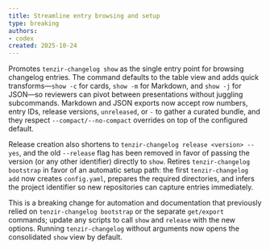 ```yaml
---
title: Streamline entry browsing and setup
type: breaking
authors:
- codex
created: 2025-10-24
---
```


Promotes `tenzir-changelog show` as the single entry point for browsing changelog
entries. The command defaults to the table view and adds quick transforms—`show -c`
for cards, `show -m` for Markdown, and `show -j` for JSON—so reviewers can pivot
between presentations without juggling subcommands. Markdown and JSON exports now
accept row numbers, entry IDs, release versions, `unreleased`, or `-` to gather a
curated bundle, and they respect `--compact/--no-compact` overrides on top of the
configured default.

Release creation also shortens to `tenzir-changelog release <version> --yes`, and
the old `--release` flag has been removed in favor of passing the version (or any
other identifier) directly to `show`. Retires `tenzir-changelog bootstrap` in
favor of an automatic setup path: the first `tenzir-changelog add` now creates
`config.yaml`, prepares the required directories, and infers the project
identifier so new repositories can capture entries immediately.

This is a breaking change for automation and documentation that previously relied
on `tenzir-changelog bootstrap` or the separate `get/export` commands; update any
scripts to call `show` and `release` with the new options. Running
`tenzir-changelog` without arguments now opens the consolidated `show` view by
default.
